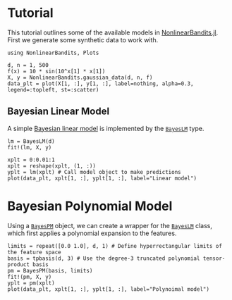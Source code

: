 # Tutorial

This tutorial outlines some of the available models in
[NonlinearBandits.jl](https://github.com/dfcorbin/NonlinearBandits.jl). First we generate some
synthetic data to work with.

```@example regression
using NonlinearBandits, Plots

d, n = 1, 500
f(x) = 10 * sin(10^x[1] * x[1])
X, y = NonlinearBandits.gaussian_data(d, n, f)
data_plt = plot(X[1, :], y[1, :], label=nothing, alpha=0.3, legend=:topleft, st=:scatter)
```

## Bayesian Linear Model

A simple [Bayesian linear model](https://en.wikipedia.org/wiki/Bayesian_linear_regression) is
implemented by the [`BayesLM`](@ref) type.

```@example regression
lm = BayesLM(d)
fit!(lm, X, y)

xplt = 0:0.01:1
xplt = reshape(xplt, (1, :))
yplt = lm(xplt) # Call model object to make predictions
plot(data_plt, xplt[1, :], yplt[1, :], label="Linear model")
```

# Bayesian Polynomial Model

Using a [`BayesPM`](@ref) object, we can create a wrapper for the [`BayesLM`](@ref) class,
which first applies a polynomial expansion to the features.

```@example regression
limits = repeat([0.0 1.0], d, 1) # Define hyperrectangular limits of the feature space
basis = tpbasis(d, 3) # Use the degree-3 truncated polynomial tensor-product basis
pm = BayesPM(basis, limits)
fit!(pm, X, y)
yplt = pm(xplt) 
plot(data_plt, xplt[1, :], yplt[1, :], label="Polynoimal model")
```